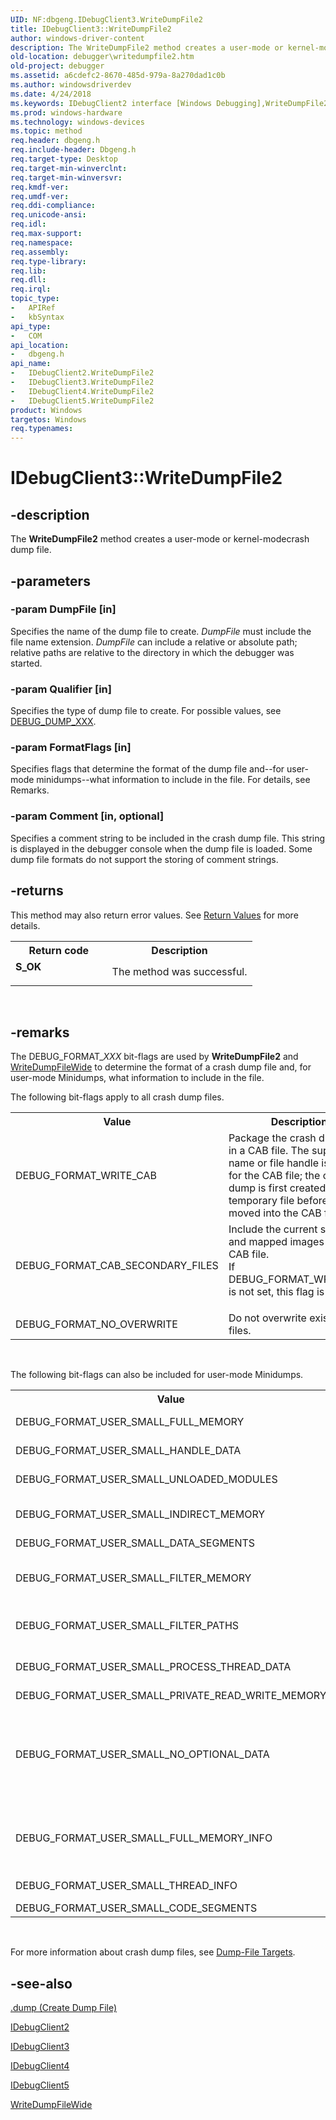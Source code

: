 ```yaml
---
UID: NF:dbgeng.IDebugClient3.WriteDumpFile2
title: IDebugClient3::WriteDumpFile2
author: windows-driver-content
description: The WriteDumpFile2 method creates a user-mode or kernel-modecrash dump file.
old-location: debugger\writedumpfile2.htm
old-project: debugger
ms.assetid: a6cdefc2-8670-485d-979a-8a270dad1c0b
ms.author: windowsdriverdev
ms.date: 4/24/2018
ms.keywords: IDebugClient2 interface [Windows Debugging],WriteDumpFile2 method, IDebugClient2::WriteDumpFile2, IDebugClient3 interface [Windows Debugging],WriteDumpFile2 method, IDebugClient3.WriteDumpFile2, IDebugClient3::WriteDumpFile2, IDebugClient4 interface [Windows Debugging],WriteDumpFile2 method, IDebugClient4::WriteDumpFile2, IDebugClient5 interface [Windows Debugging],WriteDumpFile2 method, IDebugClient5::WriteDumpFile2, IDebugClient_6ce4aeba-f7a6-4872-9ff2-baf3b3165471.xml, WriteDumpFile2, WriteDumpFile2 method [Windows Debugging], WriteDumpFile2 method [Windows Debugging],IDebugClient2 interface, WriteDumpFile2 method [Windows Debugging],IDebugClient3 interface, WriteDumpFile2 method [Windows Debugging],IDebugClient4 interface, WriteDumpFile2 method [Windows Debugging],IDebugClient5 interface, dbgeng/IDebugClient2::WriteDumpFile2, dbgeng/IDebugClient3::WriteDumpFile2, dbgeng/IDebugClient4::WriteDumpFile2, dbgeng/IDebugClient5::WriteDumpFile2, debugger.writedumpfile2
ms.prod: windows-hardware
ms.technology: windows-devices
ms.topic: method
req.header: dbgeng.h
req.include-header: Dbgeng.h
req.target-type: Desktop
req.target-min-winverclnt: 
req.target-min-winversvr: 
req.kmdf-ver: 
req.umdf-ver: 
req.ddi-compliance: 
req.unicode-ansi: 
req.idl: 
req.max-support: 
req.namespace: 
req.assembly: 
req.type-library: 
req.lib: 
req.dll: 
req.irql: 
topic_type:
-	APIRef
-	kbSyntax
api_type:
-	COM
api_location:
-	dbgeng.h
api_name:
-	IDebugClient2.WriteDumpFile2
-	IDebugClient3.WriteDumpFile2
-	IDebugClient4.WriteDumpFile2
-	IDebugClient5.WriteDumpFile2
product: Windows
targetos: Windows
req.typenames: 
---
```


# IDebugClient3::WriteDumpFile2


## -description


The <b>WriteDumpFile2</b> method creates a user-mode or kernel-modecrash dump file.


## -parameters




### -param DumpFile [in]

Specifies the name of the dump file to create.  <i>DumpFile</i> must include the file name extension.  <i>DumpFile</i> can include a relative or absolute path; relative paths are relative to the directory in which the debugger was started.


### -param Qualifier [in]

Specifies the type of dump file to create.  For possible values, see <a href="https://msdn.microsoft.com/library/windows/hardware/ff541472">DEBUG_DUMP_XXX</a>.


### -param FormatFlags [in]

Specifies flags that determine the format of the dump file and--for user-mode minidumps--what information to include in the file.  For details, see Remarks.


### -param Comment [in, optional]

Specifies a comment string to be included in the crash dump file.  This string is displayed in the debugger console when the dump file is loaded.  Some dump file formats do not support the storing of comment strings.


## -returns



This method may also return error values.  See <a href="https://msdn.microsoft.com/713f3ee2-2f5b-415e-9908-90f5ae428b43">Return Values</a> for more details.

<table>
<tr>
<th>Return code</th>
<th>Description</th>
</tr>
<tr>
<td width="40%">
<dl>
<dt><b>S_OK</b></dt>
</dl>
</td>
<td width="60%">
The method was successful.

</td>
</tr>
</table>
 




## -remarks



The DEBUG_FORMAT_<i>XXX</i> bit-flags are used by <b>WriteDumpFile2</b> and <a href="https://msdn.microsoft.com/library/windows/hardware/ff561389">WriteDumpFileWide</a> to determine the format of a crash dump file and, for user-mode Minidumps, what information to include in the file.

The following bit-flags apply to all crash dump files.

<table>
<tr>
<th>Value</th>
<th>Description</th>
</tr>
<tr>
<td>
DEBUG_FORMAT_WRITE_CAB

</td>
<td>
Package the crash dump file in a CAB file.  The supplied file name or file handle is used for the CAB file; the crash dump is first created in a temporary file before being moved into the CAB file.

</td>
</tr>
<tr>
<td>
DEBUG_FORMAT_CAB_SECONDARY_FILES

</td>
<td>

<dl>
<dt>Include the current symbols and mapped images in the CAB file.</dt>
<dt>If DEBUG_FORMAT_WRITE_CAB is not set, this flag is ignored.</dt>
</dl>


</td>
</tr>
<tr>
<td>
DEBUG_FORMAT_NO_OVERWRITE

</td>
<td>
Do not overwrite existing files.

</td>
</tr>
</table>
 

The following bit-flags can also be included for user-mode Minidumps.

<table>
<tr>
<th>Value</th>
<th>Description</th>
</tr>
<tr>
<td>
DEBUG_FORMAT_USER_SMALL_FULL_MEMORY

</td>
<td>
Add full memory data.  All accessible committed pages owned by the target application will be included.

</td>
</tr>
<tr>
<td>
DEBUG_FORMAT_USER_SMALL_HANDLE_DATA

</td>
<td>
Add data about the handles that are associated with the target application.

</td>
</tr>
<tr>
<td>
DEBUG_FORMAT_USER_SMALL_UNLOADED_MODULES

</td>
<td>
Add unloaded module information.  This information is available only in Windows Server 2003 and later versions of Windows.

</td>
</tr>
<tr>
<td>
DEBUG_FORMAT_USER_SMALL_INDIRECT_MEMORY

</td>
<td>
Add indirect memory.  A small region of memory that surrounds any address that is referenced by a pointer on the stack or backing store is included.

</td>
</tr>
<tr>
<td>
DEBUG_FORMAT_USER_SMALL_DATA_SEGMENTS

</td>
<td>
Add all data segments within the executable images.

</td>
</tr>
<tr>
<td>
DEBUG_FORMAT_USER_SMALL_FILTER_MEMORY

</td>
<td>
Set to zero all of the memory on the stack and in the backing store that is not useful for recreating the stack trace.  This can make compression of the Minidump more efficient and increase privacy by removing unnecessary information.

</td>
</tr>
<tr>
<td>
DEBUG_FORMAT_USER_SMALL_FILTER_PATHS

</td>
<td>
Remove the module paths, leaving only the module names.  This is useful for protecting privacy by hiding the directory structure (which may contain the user's name).

</td>
</tr>
<tr>
<td>
DEBUG_FORMAT_USER_SMALL_PROCESS_THREAD_DATA

</td>
<td>
Add the process environment block (PEB) and thread environment block (TEB).  This flag can be used to provide Windows system information for threads and processes.

</td>
</tr>
<tr>
<td>
DEBUG_FORMAT_USER_SMALL_PRIVATE_READ_WRITE_MEMORY

</td>
<td>
Add all committed private read-write memory pages.

</td>
</tr>
<tr>
<td>
DEBUG_FORMAT_USER_SMALL_NO_OPTIONAL_DATA

</td>
<td>

<dl>
<dt>Prevent privacy-sensitive data from being included in the Minidump.  Currently, this flag excludes from the Minidump data that would have been added due to the following flags being set:</dt>
<dt>DEBUG_FORMAT_USER_SMALL_PROCESS_THREAD_DATA,</dt>
<dt>DEBUG_FORMAT_USER_SMALL_FULL_MEMORY,</dt>
<dt>DEBUG_FORMAT_USER_SMALL_INDIRECT_MEMORY,</dt>
<dt>DEBUG_FORMAT_USER_SMALL_PRIVATE_READ_WRITE_MEMORY.</dt>
</dl>


</td>
</tr>
<tr>
<td>
DEBUG_FORMAT_USER_SMALL_FULL_MEMORY_INFO

</td>
<td>
Add all basic memory information.  This is the information returned by the <a href="https://msdn.microsoft.com/library/windows/hardware/ff553502">QueryVirtual</a> method.  The information for all memory is included, not just valid memory, which allows the debugger to reconstruct the complete virtual memory layout from the Minidump.

</td>
</tr>
<tr>
<td>
DEBUG_FORMAT_USER_SMALL_THREAD_INFO

</td>
<td>
Add additional thread information, which includes execution time, start time, exit time, start address, and exit status.

</td>
</tr>
<tr>
<td>
DEBUG_FORMAT_USER_SMALL_CODE_SEGMENTS

</td>
<td>
Add all code segments with the executable images.

</td>
</tr>
</table>
 

For more information about crash dump files, see <a href="https://msdn.microsoft.com/library/windows/hardware/ff542783">Dump-File Targets</a>.




## -see-also




<a href="https://msdn.microsoft.com/library/windows/hardware/ff562428">.dump (Create Dump File)</a>



<a href="https://msdn.microsoft.com/library/windows/hardware/ff550481">IDebugClient2</a>



<a href="https://msdn.microsoft.com/library/windows/hardware/ff550488">IDebugClient3</a>



<a href="https://msdn.microsoft.com/library/windows/hardware/ff550494">IDebugClient4</a>



<a href="https://msdn.microsoft.com/library/windows/hardware/ff550497">IDebugClient5</a>



<a href="https://msdn.microsoft.com/library/windows/hardware/ff561389">WriteDumpFileWide</a>
 

 

